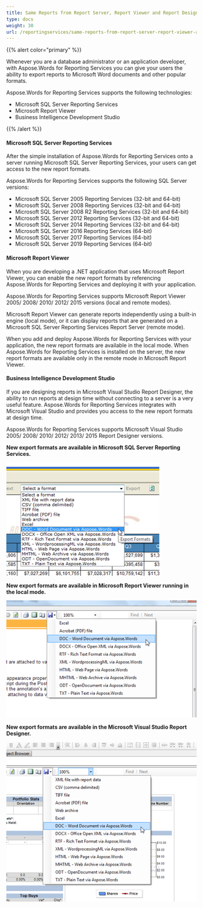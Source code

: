 ```yaml
---
title: Same Reports from Report Server, Report Viewer and Report Designer
type: docs
weight: 30
url: /reportingservices/same-reports-from-report-server-report-viewer-and-report-designer/
---
```


{{% alert color="primary" %}} 

Whenever you are a database administrator or an application developer, with Aspose.Words for Reporting Services you can give your users the ability to export reports to Microsoft Word documents and other popular formats.

Aspose.Words for Reporting Services supports the following technologies: 

- Microsoft SQL Server Reporting Services 
- Microsoft Report Viewer 
- Business Intelligence Development Studio 

{{% /alert %}} 
#### **Microsoft SQL Server Reporting Services**
After the simple installation of Aspose.Words for Reporting Services onto a server running Microsoft SQL Server Reporting Services, your users can get access to the new report formats.

Aspose.Words for Reporting Services supports the following SQL Server versions:

- Microsoft SQL Server 2005 Reporting Services (32-bit and 64-bit)
- Microsoft SQL Server 2008 Reporting Services (32-bit and 64-bit)
- Microsoft SQL Server 2008 R2 Reporting Services (32-bit and 64-bit)
- Microsoft SQL Server 2012 Reporting Services (32-bit and 64-bit)
- Microsoft SQL Server 2014 Reporting Services (32-bit and 64-bit)
- Microsoft SQL Server 2016 Reporting Services (64-bit)
- Microsoft SQL Server 2017 Reporting Services (64-bit)
- Microsoft SQL Server 2019 Reporting Services (64-bit)
#### **Microsoft Report Viewer**
When you are developing a .NET application that uses Microsoft Report Viewer, you can enable the new report formats by referencing Aspose.Words for Reporting Services and deploying it with your application.

Aspose.Words for Reporting Services supports Microsoft Report Viewer 2005/ 2008/ 2010/ 2012/ 2015 versions (local and remote modes).

Microsoft Report Viewer can generate reports independently using a built-in engine (local mode), or it can display reports that are generated on a Microsoft SQL Server Reporting Services Report Server (remote mode).

When you add and deploy Aspose.Words for Reporting Services with your application, the new report formats are available in the local mode. When Aspose.Words for Reporting Services is installed on the server, the new report formats are available only in the remote mode in Microsoft Report Viewer.
#### **Business Intelligence Development Studio**
If you are designing reports in Microsoft Visual Studio Report Designer, the ability to run reports at design time without connecting to a server is a very useful feature. Aspose.Words for Reporting Services integrates with Microsoft Visual Studio and provides you access to the new report formats at design time.

Aspose.Words for Reporting Services supports Microsoft Visual Studio 2005/ 2008/ 2010/ 2012/ 2013/ 2015 Report Designer versions.

**New export formats are available in Microsoft SQL Server Reporting Services.** 

![todo:image_alt_text](same-reports-from-report-server-report-viewer-and-report-designer_1.png)

**New export formats are available in Microsoft Report Viewer running in the local mode.** 

![todo:image_alt_text](same-reports-from-report-server-report-viewer-and-report-designer_2.png)

**New export formats are available in the Microsoft Visual Studio Report Designer.** 

![todo:image_alt_text](same-reports-from-report-server-report-viewer-and-report-designer_3.png)
